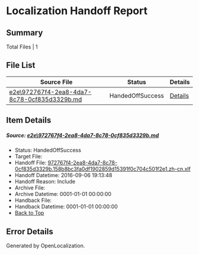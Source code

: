 # <a name='report-top'></a> Localization Handoff Report

## Summary
 Total Files | 1

## File List
 Source File | Status | Details 
 ----------- | ------ | ------- 
 [e2e\972767f4-2ea8-4da7-8c78-0cf835d3329b.md](https://github.com/OpenLocalizationTestOrg/ol-test0/blob/e3df97bceb58e2bee5721d4dbb194dc08922b394/e2e/972767f4-2ea8-4da7-8c78-0cf835d3329b.md) | HandedOffSuccess | [Details](#d525cdd3e617e23617824c081cce0f0295eaacfb5)

## Item Details
##### <a name='d525cdd3e617e23617824c081cce0f0295eaacfb5'></a> Source: [e2e\972767f4-2ea8-4da7-8c78-0cf835d3329b.md](https://github.com/OpenLocalizationTestOrg/ol-test0/blob/e3df97bceb58e2bee5721d4dbb194dc08922b394/e2e/972767f4-2ea8-4da7-8c78-0cf835d3329b.md)
* Status: HandedOffSuccess
* Target File: 
* Handoff File: [972767f4-2ea8-4da7-8c78-0cf835d3329b.158b8bc3fa0df1902859d15391f0c704c501f2e1.zh-cn.xlf](https://github.com/OpenLocalizationTestOrg/ol-test0-handoff/blob/ff46cda809df1d79671f72afaab1a8950dc72134/ol-handoff/OpenLocalizationTestOrg/ol-test0-zhcn/ci/ht/972767f4-2ea8-4da7-8c78-0cf835d3329b.158b8bc3fa0df1902859d15391f0c704c501f2e1.zh-cn.xlf)
* Handoff Datetime: 2016-09-06 19:13:48
* Handoff Reason: Include
* Archive File: 
* Archive Datetime: 0001-01-01 00:00:00
* Handback File: 
* Handback Datetime: 0001-01-01 00:00:00
* [Back to Top](#report-top)


## Error Details

Generated by OpenLocalization.
